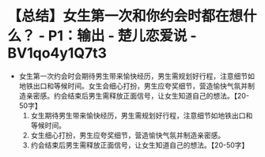 # 【总结】女生第一次和你约会时都在想什么？ - P1：输出 - 楚儿恋爱说 - BV1qo4y1Q7t3

-   女生第一次约会时会期待男生带来愉快经历，男生需规划好行程，注意细节如地铁出口和等候时间。女生会细心打扮，男生应夸奖细节，营造愉快气氛并制造亲密感。约会结束后男生需释放正面信号，让女生知道自己的想法。【20-50字】
    1.  女生期待男生带来愉快经历，男生需规划好行程，注意细节如地铁出口和等候时间。
    2.  女生细心打扮，男生应夸奖细节，营造愉快气氛并制造亲密感。
    3.  约会结束后男生需释放正面信号，让女生知道自己的想法。【20-50字】